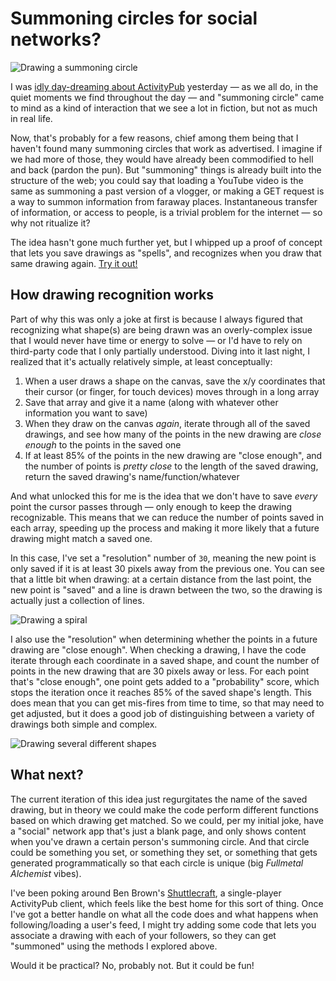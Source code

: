 # Summoning circles for social networks?

![Drawing a summoning circle](https://cdn.zappy.app/8e49a9635948703c7d31e6c8e78c70dc.gif)

I was [idly day-dreaming about ActivityPub](https://goshdarn.fun/web/@tyler/109662207520991960) yesterday — as we all do, in the quiet moments we find throughout the day — and "summoning circle" came to mind as a kind of interaction that we see a lot in fiction, but not as much in real life. 

Now, that's probably for a few reasons, chief among them being that I haven't found many summoning circles that work as advertised. I imagine if we had more of those, they would have already been commodified to hell and back (pardon the pun). But "summoning" things is already built into the structure of the web; you could say that loading a YouTube video is the same as summoning a past version of a vlogger, or making a GET request is a way to summon information from faraway places. Instantaneous transfer of information, or access to people, is a trivial problem for the internet — so why not ritualize it?

The idea hasn't gone much further yet, but I whipped up a proof of concept that lets you save drawings as "spells", and recognizes when you draw that same drawing again. [Try it out!](https://large-parallel-savory.glitch.me/)

## How drawing recognition works

Part of why this was only a joke at first is because I always figured that recognizing what shape(s) are being drawn was an overly-complex issue that I would never have time or energy to solve — or I'd have to rely on third-party code that I only partially understood. Diving into it last night, I realized that it's actually relatively simple, at least conceptually:

1. When a user draws a shape on the canvas, save the x/y coordinates that their cursor (or finger, for touch devices) moves through in a long array
2. Save that array and give it a name (along with whatever other information you want to save)
3. When they draw on the canvas _again_, iterate through all of the saved drawings, and see how many of the points in the new drawing are _close enough_ to the points in the saved one
4. If at least 85% of the points in the new drawing are "close enough", and the number of points is _pretty close_ to the length of the saved drawing, return the saved drawing's name/function/whatever

And what unlocked this for me is the idea that we don't have to save _every_ point the cursor passes through — only enough to keep the drawing recognizable. This means that we can reduce the number of points saved in each array, speeding up the process and making it more likely that a future drawing might match a saved one.

In this case, I've set a "resolution" number of `30`, meaning the new point is only saved if it is at least 30 pixels away from the previous one. You can see that a little bit when drawing: at a certain distance from the last point, the new point is "saved" and a line is drawn between the two, so the drawing is actually just a collection of lines.

![Drawing a spiral](https://cdn.zappy.app/9cf0123c27f368186b2b0c5687c31cce.gif)

I also use the "resolution" when determining whether the points in a future drawing are "close enough". When checking a drawing, I have the code iterate through each coordinate in a saved shape, and count the number of points in the new drawing that are 30 pixels away or less. For each point that's "close enough", one point gets added to a "probability" score, which stops the iteration once it reaches 85% of the saved shape's length. This does mean that you can get mis-fires from time to time, so that may need to get adjusted, but it does a good job of distinguishing between a variety of drawings both simple and complex.

![Drawing several different shapes](https://cdn.zappy.app/5350344ae6d62bfbede21bfca844c790.gif)

## What next?

The current iteration of this idea just regurgitates the name of the saved drawing, but in theory we could make the code perform different functions based on which drawing get matched. So we could, per my initial joke, have a "social" network app that's just a blank page, and only shows content when you've drawn a certain person's summoning circle. And that circle could be something you set, or something they set, or something that gets generated programmatically so that each circle is unique (big _Fullmetal Alchemist_ vibes).

I've been poking around Ben Brown's [Shuttlecraft](https://shuttlecraft.net/), a single-player ActivityPub client, which feels like the best home for this sort of thing. Once I've got a better handle on what all the code does and what happens when following/loading a user's feed, I might try adding some code that lets you associate a drawing with each of your followers, so they can get "summoned" using the methods I explored above. 

Would it be practical? No, probably not. But it could be fun!